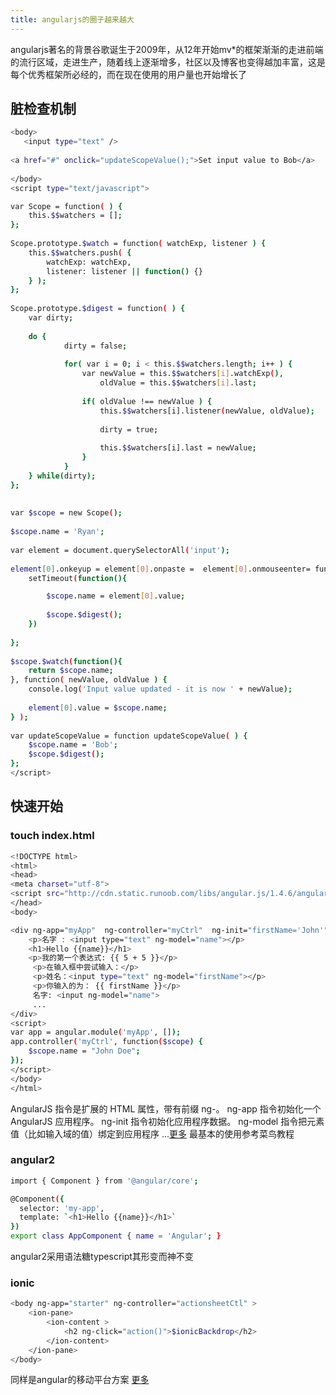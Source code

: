 ```yaml
---
title: angularjs的圈子越来越大
---
```

angularjs著名的背景谷歌诞生于2009年，从12年开始mv*的框架渐渐的走进前端的流行区域，走进生产，随着线上逐渐增多，社区以及博客也变得越加丰富，这是每个优秀框架所必经的，而在现在使用的用户量也开始增长了

## 脏检查机制

``` bash
<body>
   <input type="text" />
 
<a href="#" onclick="updateScopeValue();">Set input value to Bob</a>
 
</body>
<script type="text/javascript">

var Scope = function( ) {
    this.$$watchers = [];    
};
 
Scope.prototype.$watch = function( watchExp, listener ) {
    this.$$watchers.push( {
        watchExp: watchExp,
        listener: listener || function() {}
    } );
};
 
Scope.prototype.$digest = function( ) {
    var dirty;
 
    do {
            dirty = false;
 
            for( var i = 0; i < this.$$watchers.length; i++ ) {
                var newValue = this.$$watchers[i].watchExp(),
                    oldValue = this.$$watchers[i].last;
 
                if( oldValue !== newValue ) {
                    this.$$watchers[i].listener(newValue, oldValue);
 
                    dirty = true;
 
                    this.$$watchers[i].last = newValue;
                }
            }
    } while(dirty);
};
 
 
var $scope = new Scope();
 
$scope.name = 'Ryan';
 
var element = document.querySelectorAll('input');
 
element[0].onkeyup = element[0].onpaste =  element[0].onmouseenter= function() {
	setTimeout(function(){

		$scope.name = element[0].value;
 
    	$scope.$digest();
	})
   
};
 
$scope.$watch(function(){
    return $scope.name;
}, function( newValue, oldValue ) {
    console.log('Input value updated - it is now ' + newValue);
     
    element[0].value = $scope.name;
} );
 
var updateScopeValue = function updateScopeValue( ) {
    $scope.name = 'Bob';
    $scope.$digest();
};
</script>
``` 
## 快速开始

### touch index.html

``` bash
<!DOCTYPE html>
<html>
<head>
<meta charset="utf-8">
<script src="http://cdn.static.runoob.com/libs/angular.js/1.4.6/angular.min.js"></script>
</head>
<body>

<div ng-app="myApp"  ng-controller="myCtrl"  ng-init="firstName='John'">
 	<p>名字 : <input type="text" ng-model="name"></p>
 	<h1>Hello {{name}}</h1>
 	<p>我的第一个表达式: {{ 5 + 5 }}</p>
 	 <p>在输入框中尝试输入：</p>
     <p>姓名：<input type="text" ng-model="firstName"></p>
     <p>你输入的为： {{ firstName }}</p>
 	 名字: <input ng-model="name">
 	 ...
</div>
<script>
var app = angular.module('myApp', []);
app.controller('myCtrl', function($scope) {
    $scope.name = "John Doe";
});
</script>
</body>
</html>
```
AngularJS 指令是扩展的 HTML 属性，带有前缀 ng-。
ng-app 指令初始化一个 AngularJS 应用程序。
ng-init 指令初始化应用程序数据。
ng-model 指令把元素值（比如输入域的值）绑定到应用程序
...[更多](http://www.runoob.com/angularjs/angularjs-reference.html)
最基本的使用参考菜鸟教程
### angular2

``` bash
import { Component } from '@angular/core';

@Component({
  selector: 'my-app',
  template: `<h1>Hello {{name}}</h1>`
})
export class AppComponent { name = 'Angular'; }
```

angular2采用语法糖typescript其形变而神不变

### ionic

``` bash
<body ng-app="starter" ng-controller="actionsheetCtl" >
	<ion-pane>
	    <ion-content >
	        <h2 ng-click="action()">$ionicBackdrop</h2>
	    </ion-content>
	</ion-pane>
</body>
```
同样是angular的移动平台方案
[更多](http://www.runoob.com/ionic/ionic-tutorial.html)

